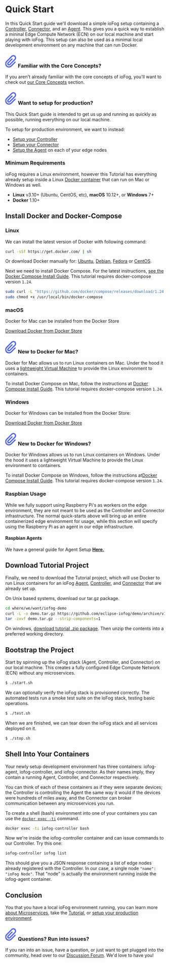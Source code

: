 # Quick Start

In this Quick Start guide we'll download a simple ioFog setup containing a [Controller](../controllers/overview.html), [Connector](../connectors/overview.html), and an [Agent](../agents/overview.html). This gives you a quick way to establish a mininal Edge Compute Network (ECN) on our local machine and start playing with ioFog. This setup can also be used as a minimal local development environment on any machine that can run Docker.

<aside class="notifications note">
  <h3><img src="/images/icos/ico-note.svg" alt=""> Familiar with the Core Concepts?</h3>
  <p>If you aren't already familiar with the core concepts of ioFog, you'll want to check out <a href="../getting-started/core-concepts.html">our Core Concepts</a> section.</p>
</aside>

<aside class="notifications note">
  <h3><img src="/images/icos/ico-note.svg" alt=""> Want to setup for production?</h3>
  <p>This Quick Start guide is intended to get us up and running as quickly as possible, running everything on our local machine.</p>
  <p>To setup for production environment, we want to instead:
  </p>
  <ul>
      <li><a href="setup-your-controllers.html">Setup your Controller</a></li>
      <li><a href="setup-your-connectors.html">Setup your Connector</a></li>
      <li><a href="setup-your-agents.html">Setup the Agent</a> on each of your edge nodes</li>
    </ul>
</aside>

### Minimum Requirements

ioFog requires a Linux environment, however this Tutorial has everything already setup inside a Linux [Docker container](https://docs.docker.com/get-started/) that can run on Mac or Windows as well.

- **Linux** v3.10+ (Ubuntu, CentOS, etc), **macOS** 10.12+, or **Windows** 7+
- **Docker** 1.10+

## Install Docker and Docker-Compose

### Linux

We can install the latest version of Docker with following command:

```bash
curl -sSf https://get.docker.com/ | sh
```

Or download Docker manually for: [Ubuntu](https://docs.docker.com/install/linux/docker-ce/ubuntu/), [Debian](https://docs.docker.com/install/linux/docker-ce/debian/), [Fedora](https://docs.docker.com/install/linux/docker-ce/fedora/) or [CentOS](https://docs.docker.com/install/linux/docker-ce/centos/).

Next we need to install Docker Compose. For the latest instructions, [see the Docker Compose Install Guide](https://docs.docker.com/compose/install/#install-compose). This tutorial requires docker-compose version `1.24`.

```bash
sudo curl -L "https://github.com/docker/compose/releases/download/1.24.0/docker-compose-$(uname -s)-$(uname -m)" -o /usr/local/bin/docker-compose
sudo chmod +x /usr/local/bin/docker-compose
```

### macOS

Docker for Mac can be installed from the Docker Store

[Download Docker from Docker Store](https://docs.docker.com/docker-for-mac/install/)

<aside class="notifications note">
  <h3><img src="/images/icos/ico-note.svg" alt=""> New to Docker for Mac?</h3>
  <p>Docker for Mac allows us to run Linux containers on Mac. Under the hood it uses a <a href="https://docs.docker.com/docker-for-mac/docker-toolbox/">lightweight Virtual Machine</a> to provide the Linux environment to containers.</p>
</aside>

To install Docker Compose on Mac, follow the instructions at [Docker Compose Install Guide](https://docs.docker.com/compose/install/#install-compose). This tutorial requires docker-compose version `1.24`.

### Windows

Docker for Windows can be installed from the Docker Store:

[Download Docker from Docker Store](https://docs.docker.com/docker-for-windows/install/)

<aside class="notifications note">
  <h3><img src="/images/icos/ico-note.svg" alt=""> New to Docker for Windows?</h3>
  <p>Docker for Windows allows us to run Linux containers on Windows. Under the hood it uses a lightweight Virtual Machine to provide the Linux environment to containers.</p>
</aside>

To install Docker Compose on Windows, follow the instructions at[Docker Compose Install Guide](https://docs.docker.com/compose/install/#install-compose). This tutorial requires docker-compose version `1.24`.

### Raspbian Usage

While we fully support using Raspberry Pi's as workers on the edge environment, they are not meant
to be used as the Controller and Connector infrastructure. The normal quick-starts above will bring up an entire containerized
edge environment for usage, while this section will specify using the Raspberry Pi as an agent in our
edge infrastructure.

#### Raspbian Agents

We have a general guide for Agent Setup [**Here.**](./setup-your-agents.html)

## Download Tutorial Project

Finally, we need to download the Tutorial project, which will use Docker to run Linux containers for an ioFog [Agent](../agents/overview.html), [Controller](../controllers/overview.html), and [Connector](../connectors/overview.html) that are already set up.

On Unix based systems, download our tar.gz package.

```bash
cd where/we/want/iofog-demo
curl -L -o demo.tar.gz https://github.com/eclipse-iofog/demo/archive/v1.0.0.tar.gz
tar -zxvf demo.tar.gz --strip-components=1
```

On windows, [download tutorial .zip package](https://github.com/eclipse-iofog/demo/archive/v1.0.0.zip). Then unzip the contents into a preferred working directory.

## Bootstrap the Project

Start by spinning up the ioFog stack (Agent, Controller, and Connector) on our local machine. This creates a fully configured Edge Compute Network (ECN) without any microservices.

```sh
$ ./start.sh
```

We can optionally verify the ioFog stack is provisioned correctly. The automated tests run a smoke test suite on the ioFog stack, testing basic operations.

```sh
$ ./test.sh
```

When we are finished, we can tear down the ioFog stack and all services deployed on it.

```sh
$ ./stop.sh
```

## Shell Into Your Containers

Your newly setup development environment has three containers: iofog-agent, iofog-controller, and iofog-connector. As their names imply, they contain a running Agent, Controller, and Connector respectively.

You can think of each of these containers as if they were separate devices; the Controller is controlling the Agent the same way it would if the devices were hundreds of miles away, and the Connector can broker communication between any microservices you run.

To create a shell (bash) environment into one of your containers you can use the [`docker exec -ti`](https://docs.docker.com/engine/reference/commandline/exec/) command.

```sh
docker exec -ti iofog-controller bash
```

Now we're inside the iofog-controller container and can issue commands to our Controller. Try this one:

```sh
iofog-controller iofog list
```

This should give you a JSON response containing a list of edge nodes already registered with the Controller. In our case, a single node `"name": "ioFog Node"`. That "node" is actually the environment running inside the iofog-agent container.

## Conclusion

You that you have a local ioFog environment running, you can learn more [about Microservices](../microservices/overview.html), take the [Tutorial](../tutorial/introduction.html), or [setup your production environment](setup-your-controllers.html).

<aside class="notifications note">
  <h3><img src="/images/icos/ico-note.svg" alt=""> Questions? Run into issues?</h3>
  <p>If you ran into an issue, have a question, or just want to get plugged into the community, head over to our <a href="https://discuss.iofog.org/">Discussion Forum</a>. We'd love to have you!</p>
</aside>
